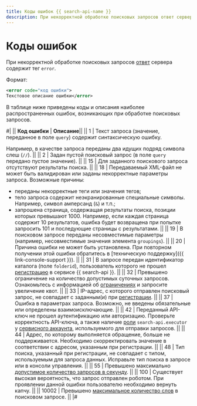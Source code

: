 ```yaml
---
title: Коды ошибок {{ search-api-name }}
description: При некорректной обработке поисковых запросов ответ сервера содержит тег error.
---
```


# Коды ошибок

При некорректной обработке поисковых запросов [ответ](../concepts/response.md) сервера содержит тег `error`.

Формат:

```xml
<error code="код ошибки">
Текстовое описание ошибки</error>
```

В таблице ниже приведены коды и описания наиболее распространенных ошибок, возникающих при обработке поисковых запросов.

#|
|| **Код ошибки** | **Описание**||
|| 1 | 
Текст запроса (значение, переданное в поле `query`) содержит синтаксическую ошибку.

Например, в качестве запроса переданы два идущих подряд символа слеш (`//`). 
||
|| 2 | Задан пустой поисковый запрос (в поле `query` передано пустое значение). ||
|| 15 | Для заданного поискового запроса отсутствуют результаты поиска. ||
|| 18 | 
Передаваемый XML-файл не может быть валидирован или заданы некорректные параметры запроса. Возможные причины:

- переданы некорректные теги или значения тегов;
- тело запроса содержит неэкранированные специальные символы. Например, символ амперсанд (`&`) и т.п.;
- запрошена страница, содержащая результаты поиска, позиции которых превышают 1000. Например, если каждая страница содержит 10 результатов, ошибка будет возвращена при попытке запросить 101 и последующие страницы с результатами. 
||
|| 19 | В поисковом запросе переданы несовместимые параметры (например, несовместимые значения элемента `groupings`). ||
|| 20 | Причина ошибки не может быть установлена. При повторном получении этой ошибки обратитесь в [техническую поддержку]({{ link-console-support }}). ||
|| 31 | В запросе передан идентификатор каталога (поле `folderid`), пользователь которого не прошел [регистрацию](../operations/workaround.md) в сервисе {{ search-api }}. ||
|| 32 | Превышено ограничение на количество допустимых суточных запросов. Ознакомьтесь с информацией об [ограничениях](../concepts/limits.md) и запросите увеличение квот. ||
|| 33 | IP-адрес, с которого отправлен поисковый запрос, не совпадает с заданным(и) при [регистрации](../operations/workaround.md). ||
|| 37 | Ошибка в параметрах запроса. Возможно, не введены обязательные или определены взаимоисключающие. ||
|| 42 | Переданный API-ключ не прошел аутентификацию или авторизацию. Проверьте корректность API-ключа, а также наличие [роли](../security/index.md) `search-api.executor` у [сервисного аккаунта](../../iam/concepts/users/service-accounts.md), используемого для отправки запросов. ||
|| 44 | Адрес, по которому выполняется обращение, больше не поддерживается. Необходимо скорректировать значение в соответствии с адресом, указанным при регистрации. ||
|| 48 | Тип поиска, указанный при регистрации, не совпадает с типом, используемым для запроса данных. Исправьте тип поиска в запросе или в консоли управления. ||
|| 55 | Превышено максимально [допустимое количество запросов в секунду](../concepts/limits.md). ||
|| 100 | Существует высокая вероятность, что запрос отправлен роботом. При проявлении данной ошибки пользователю необходимо вернуть капчу. ||
|| 10002 | Превышено [максимальное количество слов](../concepts/limits.md#search-api-limits) в поисковом запросе. ||
|#